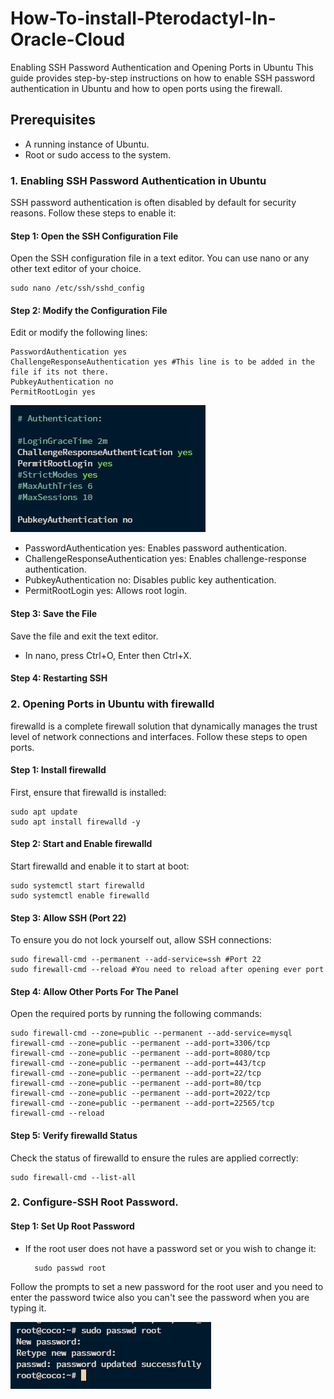 # How-To-install-Pterodactyl-In-Oracle-Cloud

Enabling SSH Password Authentication and Opening Ports in Ubuntu
This guide provides step-by-step instructions on how to enable SSH password authentication in Ubuntu and how to open ports using the firewall.

## Prerequisites
- A running instance of Ubuntu.
- Root or sudo access to the system.

### 1. Enabling SSH Password Authentication in Ubuntu
SSH password authentication is often disabled by default for security reasons. Follow these steps to enable it:

#### Step 1: Open the SSH Configuration File
Open the SSH configuration file in a text editor. You can use nano or any other text editor of your choice.


    sudo nano /etc/ssh/sshd_config


#### Step 2: Modify the Configuration File

Edit or modify the following lines:

    PasswordAuthentication yes 
    ChallengeResponseAuthentication yes #This line is to be added in the file if its not there.
    PubkeyAuthentication no 
    PermitRootLogin yes

![image](media/config.png)


* PasswordAuthentication yes: Enables password authentication. <br>
* ChallengeResponseAuthentication yes: Enables challenge-response authentication.<br>
* PubkeyAuthentication no: Disables public key authentication.<br>
* PermitRootLogin yes: Allows root login.<br>

#### Step 3: Save the File

Save the file and exit the text editor. 
- In nano, press Ctrl+O, Enter then Ctrl+X.

#### Step 4: Restarting SSH

### 2. Opening Ports in Ubuntu with firewalld
firewalld is a complete firewall solution that dynamically manages the trust level of network connections and interfaces. Follow these steps to open ports.

#### Step 1: Install firewalld
First, ensure that firewalld is installed:

    sudo apt update
    sudo apt install firewalld -y

#### Step 2: Start and Enable firewalld
Start firewalld and enable it to start at boot:


    sudo systemctl start firewalld
    sudo systemctl enable firewalld

#### Step 3: Allow SSH (Port 22)
To ensure you do not lock yourself out, allow SSH connections:


    sudo firewall-cmd --permanent --add-service=ssh #Port 22
    sudo firewall-cmd --reload #You need to reload after opening ever port

#### Step 4: Allow Other Ports For The Panel
Open the required ports by running the following commands:


    sudo firewall-cmd --zone=public --permanent --add-service=mysql
    firewall-cmd --zone=public --permanent --add-port=3306/tcp
    firewall-cmd --zone=public --permanent --add-port=8080/tcp
    firewall-cmd --zone=public --permanent --add-port=443/tcp
    firewall-cmd --zone=public --permanent --add-port=22/tcp
    firewall-cmd --zone=public --permanent --add-port=80/tcp
    firewall-cmd --zone=public --permanent --add-port=2022/tcp
    firewall-cmd --zone=public --permanent --add-port=22565/tcp
    firewall-cmd --reload

#### Step 5: Verify firewalld Status
Check the status of firewalld to ensure the rules are applied correctly:


    sudo firewall-cmd --list-all


### 2. Configure-SSH Root Password.
#### Step 1: Set Up Root Password

- If the root user does not have a password set or you wish to change it:

        sudo passwd root

Follow the prompts to set a new password for the root user and you need to enter the password twice also you can't see the password when you are typing it.

![Image](media/password.png)